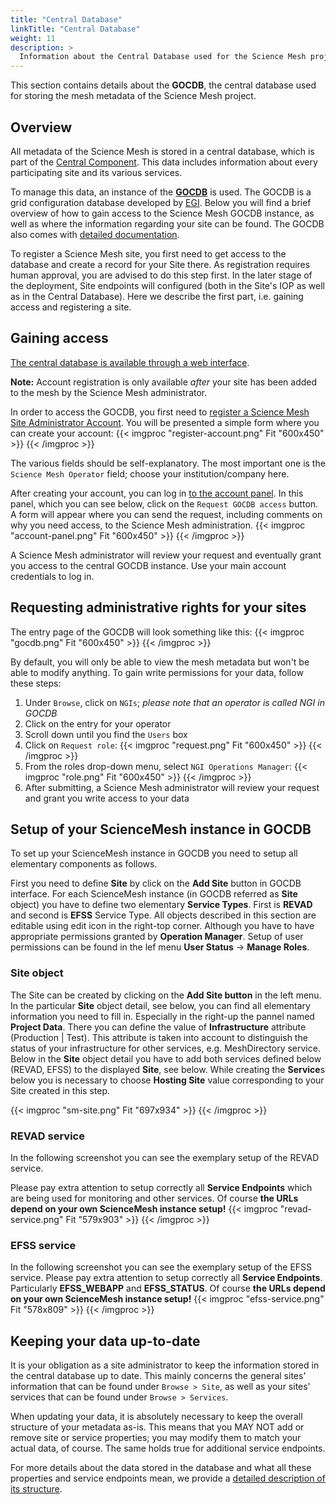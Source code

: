 ```yaml
---
title: "Central Database"
linkTitle: "Central Database"
weight: 11
description: >
  Information about the Central Database used for the Science Mesh project.
---
```


This section contains details about the **GOCDB**, the central database used for storing the mesh metadata of the Science Mesh project.

## Overview
All metadata of the Science Mesh is stored in a central database, which is part of the [Central Component](../central-component). This data includes information about every participating site and its various services.

To manage this data, an instance of the **[GOCDB](https://github.com/GOCDB/gocdb)** is used. The GOCDB is a grid configuration database developed by [EGI](https://www.egi.eu). Below you will find a brief overview of how to gain access to the Science Mesh GOCDB instance, as well as where the information regarding your site can be found. The GOCDB also comes with [detailed documentation](https://wiki.egi.eu/wiki/GOCDB).

To register a Science Mesh site, you first need to get access to the database and create a record for your Site there. As registration requires human approval, you are advised to do this step first. In the later stage of the deployment, Site endpoints will configured (both in the Site's IOP as well as in the Central Database). Here we describe the first part, i.e. gaining access and registering a site.

## Gaining access
[The central database is available through a web interface](https://gocdb.sciencemesh.uni-muenster.de).

**Note:** Account registration is only available _after_ your site has been added to the mesh
by the Science Mesh administrator.

In order to access the GOCDB, you first need to [register a Science Mesh Site Administrator Account](https://iop.sciencemesh.uni-muenster.de/iop/siteacc/account?path=register). You will be presented a simple form where you can create your account:
{{< imgproc "register-account.png" Fit "600x450" >}}
{{< /imgproc >}}

The various fields should be self-explanatory. The most important one is the `Science Mesh Operator` field; choose your institution/company here.

After creating your account, you can log in [to the account panel](https://iop.sciencemesh.uni-muenster.de/iop/siteacc/account/?path=login). In this panel, which you can see below, click on the `Request GOCDB access` button. A form will appear where you can send the request, including comments on why you need access, to the Science Mesh administration.
{{< imgproc "account-panel.png" Fit "600x450" >}}
{{< /imgproc >}}

A Science Mesh administrator will review your request and eventually grant you access to the central GOCDB instance. Use your main account credentials to log in.

## Requesting administrative rights for your sites
The entry page of the GOCDB will look something like this:
{{< imgproc "gocdb.png" Fit "600x450" >}}
{{< /imgproc >}}

By default, you will only be able to view the mesh metadata but won't be able to modify anything. To gain write permissions for your data, follow these steps:
1. Under `Browse`, click on `NGIs`; _please note that an operator is called NGI in GOCDB_
1. Click on the entry for your operator
1. Scroll down until you find the `Users` box
1. Click on `Request role`:
    {{< imgproc "request.png" Fit "600x450" >}}
    {{< /imgproc >}}
1. From the roles drop-down menu, select `NGI Operations Manager`:
    {{< imgproc "role.png" Fit "600x450" >}}
    {{< /imgproc >}}
1. After submitting, a Science Mesh administrator will review your request and grant you write access to your data

## Setup of your ScienceMesh instance in GOCDB
To set up your ScienceMesh instance in GOCDB you need to setup all elementary components as follows.

First you need to define **Site** by click on the **Add Site** button in GOCDB interface. For each ScienceMesh instance (in GOCDB referred as **Site** object) you have to define two elementary **Service Types**. First is **REVAD** and second is **EFSS** Service Type. All objects described in this section are editable using edit icon in the right-top corner. Although you have to have appropriate permissions granted by **Operation Manager**. Setup of user permissions can be found in the lef menu **User Status** -> **Manage Roles**.

### Site object
The Site can be created by clicking on the **Add Site button** in the left menu. In the particular **Site** object detail, see below, you can find all elementary information you need to fill in. Especially in the right-up the pannel named **Project Data**. There you can define the value of **Infrastructure** attribute (Production | Test). This attribute is taken into account to distinguish the status of your infrastructure for other services, e.g. MeshDirectory service. Below in the **Site** object detail you have to add both services defined below (REVAD, EFSS) to the displayed **Site**, see below. While creating the **Service**s below you is necessary to choose **Hosting Site** value corresponding to your Site created in this step.

{{< imgproc "sm-site.png" Fit "697x934" >}}
{{< /imgproc >}}

### REVAD service
In the following screenshot you can see the exemplary setup of the REVAD service.

Please pay extra attention to setup correctly all **Service Endpoints** which are being used for monitoring and other services. Of course **the URLs depend on your own ScienceMesh instance setup!**
{{< imgproc "revad-service.png" Fit "579x903" >}}
{{< /imgproc >}}

### EFSS service
In the following screenshot you can see the exemplary setup of the EFSS service.
Please pay extra attention to setup correctly all **Service Endpoints**. Particularly **EFSS_WEBAPP** and **EFSS_STATUS**. Of course **the URLs depend on your own ScienceMesh instance setup!**
{{< imgproc "efss-service.png" Fit "578x809" >}}
{{< /imgproc >}}


## Keeping your data up-to-date
It is your obligation as a site administrator to keep the information stored in the central database up to date. This mainly concerns the general sites' information that can be found under `Browse > Site`, as well as your sites' services that can be found under `Browse > Services`.

When updating your data, it is absolutely necessary to keep the overall structure of your metadata as-is. This means that you MAY NOT add or remove site or service properties; you may modify them to match your actual data, of course. The same holds true for additional service endpoints.

For more details about the data stored in the database and what all these properties and service endpoints mean, we provide a [detailed description of its structure](./gocdb).
